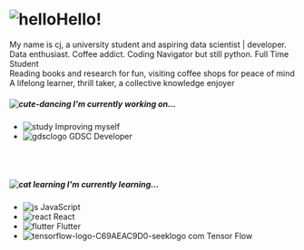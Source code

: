
# ![hello](https://github.com/Nastymochi/Nastymochi/assets/138005331/cb70134c-4bec-464f-bd40-c05041988bd5)Hello! 
My name is cj, a university student and aspiring data scientist | developer.<br> 
Data enthusiast. Coffee addict. Coding Navigator but still python. Full Time Student <br> 
Reading books and research for fun, visiting coffee shops for peace of mind <br> 
A lifelong learner, thrill taker, a collective knowledge enjoyer





 
##### ![cute-dancing](https://github.com/Nastymochi/Nastymochi/assets/138005331/ae07d2e5-0634-4d23-9aea-2485548298fb) I'm currently working on...
* ![study](https://github.com/Nastymochi/Nastymochi/assets/138005331/509bfb65-3f24-4c7a-bc46-61ce9db5f76a)  Improving myself
* ![gdsclogo](https://github.com/Nastymochi/Nastymochi/assets/138005331/c4f9852f-d807-457a-b1a9-a8d0f8837b31) GDSC Developer

<br>
<br>

##### ![cat learning](https://github.com/Nastymochi/Nastymochi/assets/138005331/b8e895ef-e541-4a01-8092-1cdd6a44c5b4) I'm currently learning...
* ![js](https://github.com/Nastymochi/Nastymochi/assets/138005331/f731503a-0f11-4b43-8e5a-413704b32b3f) JavaScript
* ![react](https://github.com/Nastymochi/Nastymochi/assets/138005331/34c93538-ac7d-431a-b798-72dd40182968) React
* ![flutter](https://github.com/Nastymochi/Nastymochi/assets/138005331/3eb0c632-5ce4-4952-bd92-482ee838e902) Flutter
* ![tensorflow-logo-C69AEAC9D0-seeklogo com](https://github.com/Nastymochi/Nastymochi/assets/138005331/bce238a8-aac1-4a54-83f4-eb58a381cad0) Tensor Flow








